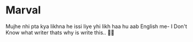 # Marval
Mujhe nhi pta kya likhna he issi liye yhi likh haa hu   aab English me- I Don't Know what writer thats why is write this.. 🤣😂 
